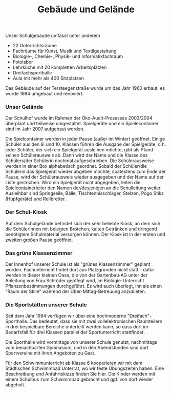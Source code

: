 ﻿---
layout: schule
title:  "Gebäude und Gelände"
published: true
---


Unser Schulgebäude umfasst unter anderem

- 22 Unterrichtsräume
- Fachräume für Kunst, Musik und Textilgestaltung
- Biologie-, Chemie-, Physik- und Informatikfachraum
- Fotolabor
- Lehrküche mit 20 kompletten Arbeitsplätzen
- Dreifachsporthalle
- Aula mit mehr als 400 Sitzplätzen 

Das Gebäude auf der Tersteegenstraße wurde um das Jahr 1960 erbaut, es wurde 1994 umgebaut und renoviert. 

### Unser Gelände

Der Schulhof wurde im Rahmen der Öko-Audit-Prozesses 2003/2004 überplant und teilweise umgestaltet. Spielgeräte und ein Spielecontainer sind im Jahr 2007 aufgebaut worden.

Die Spielcontainer werden in jeder Pause (außer im Winter) geöffnet. Einige Schüler aus den 9. und 10. Klassen führen die Ausgabe der Spielgeräte, d.h. jeder Schüler, der sich ein Spielgerät ausleihen möchte, gibt als Pfand seinen Schülerausweis ab. Dann wird der Name und die Klasse des Schülers/der Schülerin nochmal aufgeschrieben. Die Schülerausweise werden in einer Box alphabetisch geordnet. Sobald der Schüler/die Schülerin das Spielgerät wieder abgeben möchte, spätestens zum Ende der Pause, wird der Schülerausweis wieder ausgegeben und der Name auf der Liste gestrichen. Wird ein Spielgerät nicht abgegeben, leiten die Spielcontainerleiter den Namen der/desjenigen an die Schulleitung weiter. Ausleihbar sind Springseile, Bälle, Tischtennisschläger, Stelzen, Pogo Stiks (Hüpfgeräte) und Rollbretter. 

### Der Schul-Kiosk

Auf dem Schulgelände befindet sich der sehr beliebte Kiosk, an dem sich die SchülerInnen mit belegten Brötchen, kalten Getränken und dringend benötigtem Schulmaterial versorgen können. Der Kiosk ist in der ersten und zweiten großen Pause geöffnet. 


### Das grüne Klassenzimmer

Der Innenhof unserer Schule ist als "grünes Klassenzimmer" geplant worden. Fachunterricht findet dort aus Platzgründen nicht statt - dafür werden in dieser kleinen Oase, die von der Gartenbau-AG unter der Anleitung von Frau Schröder gepflegt wird, im Biologie-Unterricht Pflanzenbestimmungen durchgeführt. Es wird auch überlegt, ihn als einen "Raum der Stille" während der Über-Mittag-Betreuung anzubieten. 

### Die Sportstätten unserer Schule

Seit dem Jahr 1994 verfügen wir über eine hochmoderne "Dreifach"-Sporthalle. Das bedeutet, dass sie mit zwei vollelektronischen Raumteilern in drei bespielbare Bereiche unterteilt werden kann, so dass dort im Bedarfsfall für drei Klassen parallel der Sportunterricht stattfindet.

Die Sporthalle wird vormittags von unserer Schule genutzt, nachmittags vom benachbarten Gymnasium, und in den Abendstunden sind dort Sportvereine mit ihren Angeboten zu Gast. 

Für den Schwimmunterricht ab Klasse 6 kooperieren wir mit dem Städtischen Schwimmbad Unterrat, wo wir feste Übungszeiten haben. Eine Beschreibung und Anfahrtskizze finden Sie hier. Die Kinder werden mit einem Schulbus zum Schwimmbad gebracht und ggf. von dort wieder abgeholt. 

